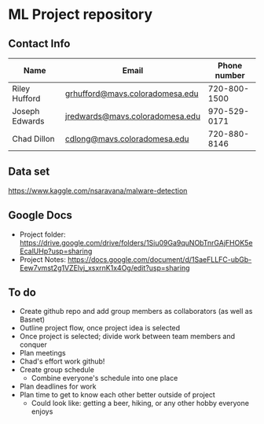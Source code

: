 # ML Project repository

## Contact Info
|Name|Email|Phone number|
|--|--|--|
|Riley Hufford|grhufford@mavs.coloradomesa.edu|720-800-1500|
|Joseph Edwards|jredwards@mavs.coloradomesa.edu|970-529-0171|
|Chad Dillon|cdlong@mavs.coloradomesa.edu|720-880-8146|

## Data set
https://www.kaggle.com/nsaravana/malware-detection


## Google Docs
* Project folder: https://drive.google.com/drive/folders/1Siu09Ga9quNObTnrGAjFHOK5eEcalUHp?usp=sharing
* Project Notes: https://docs.google.com/document/d/1SaeFLLFC-ubGb-Eew7vmst2g1VZElvj_xsxrnK1x4Og/edit?usp=sharing

## To do
* Create github repo and add group members as collaborators (as well as Basnet)
* Outline project flow, once project idea is selected
* Once project is selected; divide work between team members and conquer 
* Plan meetings
* Chad's effort work github!
* Create group schedule
  - Combine everyone's schedule into one place
* Plan deadlines for work
* Plan time to get to know each other better outside of project
  - Could look like: getting a beer, hiking, or any other hobby everyone enjoys
